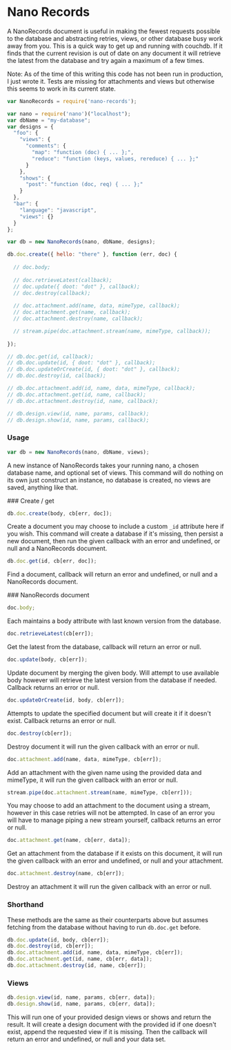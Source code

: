 Nano Records
===

A NanoRecords document is useful in making the fewest requests possible to the database and abstracting retries, views, or other database busy work away from you. This is a quick way to get up and running with couchdb. If it finds that the current revision is out of date on any document it will retrieve the latest from the database and try again a maximum of a few times.

Note: As of the time of this writing this code has not been run in production, I just wrote it. Tests are missing for attachments and views but otherwise this seems to work in its current state.

```javascript
var NanoRecords = require('nano-records');

var nano = require('nano')("localhost");
var dbName = "my-database";
var designs = {
  "foo": {
    "views": {
      "comments": {
        "map": "function (doc) { ... };",
        "reduce": "function (keys, values, rereduce) { ... };"
      }
    },
    "shows": {
      "post": "function (doc, req) { ... };"
    }
  },
  "bar": {
    "language": "javascript",
    "views": {}
  }
};

var db = new NanoRecords(nano, dbName, designs);

db.doc.create({ hello: "there" }, function (err, doc) {
  
  // doc.body;
  
  // doc.retrieveLatest(callback);
  // doc.update({ doot: "dot" }, callback);
  // doc.destroy(callback);
  
  // doc.attachment.add(name, data, mimeType, callback);
  // doc.attachment.get(name, callback);
  // doc.attachment.destroy(name, callback);

  // stream.pipe(doc.attachment.stream(name, mimeType, callback));
  
});

// db.doc.get(id, callback);
// db.doc.update(id, { doot: "dot" }, callback);
// db.doc.updateOrCreate(id, { doot: "dot" }, callback);
// db.doc.destroy(id, callback);

// db.doc.attachment.add(id, name, data, mimeType, callback);
// db.doc.attachment.get(id, name, callback);
// db.doc.attachment.destroy(id, name, callback);

// db.design.view(id, name, params, callback);
// db.design.show(id, name, params, callback);
```

### Usage

```javascript
var db = new NanoRecords(nano, dbName, views);
```

A new instance of NanoRecords takes your running nano, a chosen database name, and optional set of views. This command will do nothing on its own just construct an instance, no database is created, no views are saved, anything like that.

### Create / get

```javascript
db.doc.create(body, cb[err, doc]);
```

Create a document you may choose to include a custom `_id` attribute here if you wish. This command will create a database if it's missing, then persist a new document, then run the given callback with an error and undefined, or null and a NanoRecords document.

```javascript
db.doc.get(id, cb[err, doc]);
```

Find a document, callback will return an error and undefined, or null and a NanoRecords document.

### NanoRecords document

```javascript
doc.body;
```

Each maintains a body attribute with last known version from the database.

```javascript
doc.retrieveLatest(cb[err]);
```

Get the latest from the database, callback will return an error or null.

```javascript
doc.update(body, cb[err]);
```

Update document by merging the given body. Will attempt to use available body however will retrieve the latest version from the database if needed. Callback returns an error or null.

```javascript
doc.updateOrCreate(id, body, cb[err]);
```

Attempts to update the specified document but will create it if it doesn't exist. Callback returns an error or null.

```javascript
doc.destroy(cb[err]);
```

Destroy document it will run the given callback with an error or null.

```javascript
doc.attachment.add(name, data, mimeType, cb[err]);
```

Add an attachment with the given name using the provided data and mimeType, it will run the given callback with an error or null.

```javascript
stream.pipe(doc.attachment.stream(name, mimeType, cb[err]));
```

You may choose to add an attachment to the document using a stream, however in this case retries will not be attempted. In case of an error you will have to manage piping a new stream yourself, callback returns an error or null.

```javascript
doc.attachment.get(name, cb[err, data]);
```

Get an attachment from the database if it exists on this document, it will run the given callback with an error and undefined, or null and your attachment.

```javascript
doc.attachment.destroy(name, cb[err]);
```

Destroy an attachment it will run the given callback with an error or null.

### Shorthand

These methods are the same as their counterparts above but assumes fetching from the database without having to run `db.doc.get` before.

```javascript
db.doc.update(id, body, cb[err]);
db.doc.destroy(id, cb[err]);
db.doc.attachment.add(id, name, data, mimeType, cb[err]);
db.doc.attachment.get(id, name, cb[err, data]);
db.doc.attachment.destroy(id, name, cb[err]);
```

### Views

```javascript
db.design.view(id, name, params, cb[err, data]);
db.design.show(id, name, params, cb[err, data]);
```

This will run one of your provided design views or shows and return the result. It will create a design document with the provided id if one doesn't exist, append the requested view if it is missing. Then the callback will return an error and undefined, or null and your data set.

